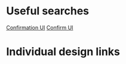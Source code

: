 # Useful searches

[Confirmation UI](https://dribbble.com/search/confirmation-ui)
[Confirm UI](https://dribbble.com/search/confirm-ui)


# Individual design links